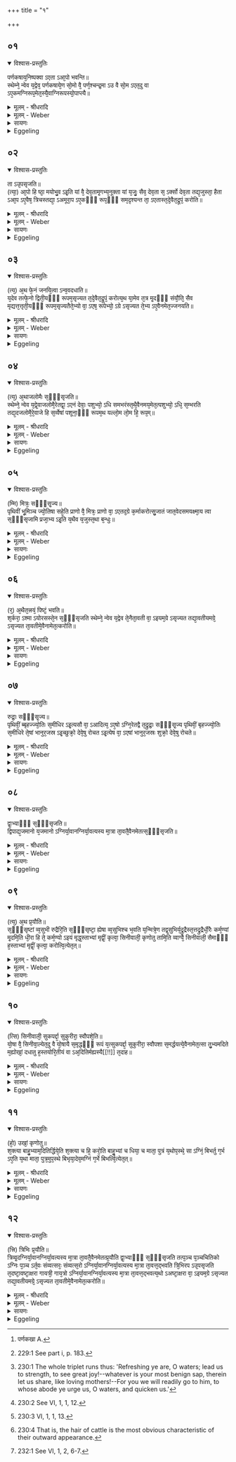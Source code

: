 +++
title = "१"

+++


## ०१


<details open><summary>विश्वास-प्रस्तुतिः</summary>

पर्णकषाय᳘निष्पक्वा ऽएता ऽआ᳘पो भवन्ति॥  
स्थेम्ने᳘ न्वेव य᳘द्वेव᳘ पर्णकषाये᳘ण सो᳘मो वै᳘ पर्ण᳘श्चन्द्र᳘मा ऽउ वै सो᳘म ऽएत᳘दु वा ऽए᳘कमग्निरूप᳘मेत᳘स्यै᳘वाग्निरूपस्यो᳘पाप्त्यै॥
</details>

<details><summary>मूलम् - श्रीधरादि</summary>

पर्णकषाय᳘निष्पक्वा ऽएता ऽआ᳘पो भवन्ति॥  
स्थेम्ने᳘ न्वेव य᳘द्वेव᳘ पर्णकषाये᳘ण सो᳘मो वै᳘ पर्ण᳘श्चन्द्र᳘मा ऽउ वै सो᳘म ऽएत᳘दु वा ऽए᳘कमग्निरूप᳘मेत᳘स्यै᳘वाग्निरूपस्यो᳘पाप्त्यै॥
</details>

<details><summary>मूलम् - Weber</summary>

पर्णकषाय᳘निष्पक्वा [^wbr_1] एता आ᳘पो भवन्ति॥  
स्थेम्नेॗ न्वेव य᳘द्वेव᳘ पर्णकषाये᳘ण सो᳘मो वै᳘ पर्ण᳘श्चन्द्र᳘मा उ वै सो᳘म एत᳘दु वा ए᳘कमग्निरूप᳘मेत᳘स्यैॗवाग्निरूपस्यो᳘पाप्त्यै॥  

[^wbr_1]: पर्णकखा A.
</details>

<details><summary>सायणः</summary>

…
</details>

<details><summary>Eggeling</summary>

1. That water (used for working the clay) has been boiled by means of resin of the palāśa tree (butea frondosa), just for the sake of firmness. And as to why (it is done) by palāśa resin;--the palāśa tree doubtless is Soma [^egg_459], and Soma is the moon, and that (moon) indeed is one of Agni's

[^egg_459]: 229:1 See part i, p. 183.

forms: it is for the obtainment of that form of Agni (that palāśa resin is used).
</details>


## ०२


<details open><summary>विश्वास-प्रस्तुतिः</summary>

ता ऽउ᳘पसृजति॥  
(त्या᳘) आ᳘पो हि ष्ठा᳘ मयोभु᳘व ऽइ᳘ति यां वै᳘ देव᳘तामृ᳘गभ्य᳘नूक्ता यां य᳘जुः᳘ सैव᳘ देव᳘ता स᳘ ऽर्क्सो देव᳘ता तद्य᳘जुस्ता᳘ हैता ऽआ᳘प ऽए᳘वैष᳘ त्रिचस्तद्या᳘ ऽअमूरा᳘प ऽए᳘कᳫँ᳭ रूप᳘ᳫँ᳘ सम᳘दृश्यन्त ता᳘ ऽएतास्त᳘दे᳘वैत᳘द्रूपं᳘ करोति॥
</details>

<details><summary>मूलम् - श्रीधरादि</summary>

ता ऽउ᳘पसृजति॥  
(त्या᳘) आ᳘पो हि ष्ठा᳘ मयोभु᳘व ऽइ᳘ति यां वै᳘ देव᳘तामृ᳘गभ्य᳘नूक्ता यां य᳘जुः᳘ सैव᳘ देव᳘ता स᳘ ऽर्क्सो देव᳘ता तद्य᳘जुस्ता᳘ हैता ऽआ᳘प ऽए᳘वैष᳘ त्रिचस्तद्या᳘ ऽअमूरा᳘प ऽए᳘कᳫँ᳭ रूप᳘ᳫँ᳘ सम᳘दृश्यन्त ता᳘ ऽएतास्त᳘दे᳘वैत᳘द्रूपं᳘ करोति॥
</details>

<details><summary>मूलम् - Weber</summary>

ता उ᳘पसृजति॥  
आ᳘पो हि ष्ठा᳘ मयोभुव इ᳘ति यां वै᳘ देव᳘तामृ᳘गभ्य᳘नूक्ता यां य᳘जुःॗ सैव᳘ देव᳘ता सॗ ऽर्क्सो देव᳘ता तद्य᳘जुस्ता᳘ हैता आ᳘प एॗवैष᳘ त्रिचस्तद्या᳘ अमूरा᳘प ए᳘कं रूप᳘ᳫं᳘ सम᳘दृश्यन्त ता᳘ एतास्त᳘देॗवैत᳘द्रूपं᳘ करोति॥
</details>

<details><summary>सायणः</summary>

…
</details>

<details><summary>Eggeling</summary>

2. He pours it on (the clay), with (Vāj. S. XI, 50-52; R̥k S. X, 9, 1-3), 'Refreshing ye are, O waters [^egg_460]!' To whatever deity a R̥k-verse, and to whatever deity a Yajus formula applies, that R̥k-verse is that very deity, and that Yajus formula is that very deity: hence this triplet (XI, 50-52) is these waters, and they are those very waters which appeared as one form [^egg_461]: that form he now makes it.

[^egg_460]: 230:1 The whole triplet runs thus: 'Refreshing ye are, O waters; lead us to strength, to see great joy!--whatever is your most benign sap, therein let us share, like loving mothers!--For you we will readily go to him, to whose abode ye urge us, O waters, and quicken us.'

[^egg_461]: 230:2 See VI, 1, 1, 12.
</details>


## ०३


<details open><summary>विश्वास-प्रस्तुतिः</summary>

(त्य᳘) अ᳘थ फे᳘नं जनयि᳘त्वा ऽन्व᳘वदधाति॥  
य᳘देव तत्फे᳘नो द्विती᳘यᳫँ᳭ रूपम᳘सृज्यत त᳘दे᳘वैत᳘द्रूपं᳘ करोत्य᳘थ या᳘मेव त᳘त्र मृ᳘दᳫँ᳭ संयौ᳘ति᳘ सैव मृद्यत्त᳘त्तृती᳘यᳫँ᳭ रूपम᳘सृज्यतैते᳘भ्यो वा᳘ ऽएष᳘ रूपेभ्यो᳘ ऽग्रे ऽसृज्यत ते᳘भ्य ऽए᳘वैनमेत᳘ज्जनयति॥
</details>

<details><summary>मूलम् - श्रीधरादि</summary>

(त्य᳘) अ᳘थ फे᳘नं जनयि᳘त्वा ऽन्व᳘वदधाति॥  
य᳘देव तत्फे᳘नो द्विती᳘यᳫँ᳭ रूपम᳘सृज्यत त᳘दे᳘वैत᳘द्रूपं᳘ करोत्य᳘थ या᳘मेव त᳘त्र मृ᳘दᳫँ᳭ संयौ᳘ति᳘ सैव मृद्यत्त᳘त्तृती᳘यᳫँ᳭ रूपम᳘सृज्यतैते᳘भ्यो वा᳘ ऽएष᳘ रूपेभ्यो᳘ ऽग्रे ऽसृज्यत ते᳘भ्य ऽए᳘वैनमेत᳘ज्जनयति॥
</details>

<details><summary>मूलम् - Weber</summary>

अ᳘थ फे᳘नं जनयित्वान्व᳘वदधाति॥  
य᳘देव तत्फे᳘नो द्विती᳘यं रूपम᳘सृज्यत त᳘देॗवैत᳘द्रूपं᳘ करोत्य᳘थ या᳘मेव त᳘त्र मृ᳘दᳫं संयौ᳘तिॗ सैव मृद्यत्त᳘त्तती᳘यं रूपम᳘सृज्यतैते᳘भ्यो वा᳘ एष᳘ रूपेभ्यो᳘ ऽग्रे ऽसृज्यत ते᳘भ्य एॗवैनमेत᳘ज्जनयति॥
</details>

<details><summary>सायणः</summary>

…
</details>

<details><summary>Eggeling</summary>

3. He then produces foam and puts it thereto: the second form which was created (in the shape of) foam [^egg_462], that form he thus makes it. And the clay he now mixes is that very clay which was created as the third form. It was from these forms that he (Agni) was created at the beginning, and from them he now produces him.

[^egg_462]: 230:3 VI, 1, 1, 13.
</details>


## ०४


<details open><summary>विश्वास-प्रस्तुतिः</summary>

(त्य᳘) अ᳘थाजलोमैः स᳘ᳫँ᳘सृजति॥  
स्थेम्ने᳘ न्वेव य᳘द्वे᳘वाजलोमै᳘रेतद्वा᳘ ऽएनं देवाः᳘ पशुभ्यो᳘ ऽधि समभरंस्त᳘थै᳘वैनमय᳘मेत᳘त्पशुभ्यो᳘ ऽधि᳘ स᳘म्भरति तद्य᳘दजलोमै᳘रे᳘वाजे हि स᳘र्व्वेषां पशूना᳘ᳫँ᳘ रूपम᳘थ यल्लो᳘म लो᳘म हि᳘ रूप᳘म्॥
</details>

<details><summary>मूलम् - श्रीधरादि</summary>

(त्य᳘) अ᳘थाजलोमैः स᳘ᳫँ᳘सृजति॥  
स्थेम्ने᳘ न्वेव य᳘द्वे᳘वाजलोमै᳘रेतद्वा᳘ ऽएनं देवाः᳘ पशुभ्यो᳘ ऽधि समभरंस्त᳘थै᳘वैनमय᳘मेत᳘त्पशुभ्यो᳘ ऽधि᳘ स᳘म्भरति तद्य᳘दजलोमै᳘रे᳘वाजे हि स᳘र्व्वेषां पशूना᳘ᳫँ᳘ रूपम᳘थ यल्लो᳘म लो᳘म हि᳘ रूप᳘म्॥
</details>

<details><summary>मूलम् - Weber</summary>

अ᳘थाजलोमैः स᳘ᳫं᳘सृजति॥  
स्थेम्नेॗ न्वेव य᳘द्वेॗवाजलोमै᳘रेतद्वा᳘ एनं देवाः᳘ पशुभ्यो᳘ ऽधि समभरंस्त᳘थैॗवैनमय᳘मेत᳘त्पशुभ्यो᳘ ऽधि स᳘म्भरति तद्य᳘दजलोमै᳘रेॗवाजे हि स᳘र्वेषाम् पशूनां᳘ रूपम᳘थ यल्लो᳘म लो᳘म हि᳘ रूप᳘म्॥
</details>

<details><summary>सायणः</summary>

…
</details>

<details><summary>Eggeling</summary>

4. He then mixes it with the goat's hair, just for the sake of firmness. And as to why with goat's hair,--the gods then collected him (Agni) from out of the cattle, and in like manner does this one now collect him from out of the cattle. And as to why with goat's hair, it is because in the he-goat (is contained) the form of all cattle; and as to its being hair, form is hair [^egg_463].

[^egg_463]: 230:4 That is, the hair of cattle is the most obvious characteristic of their outward appearance.
</details>


## ०५


<details open><summary>विश्वास-प्रस्तुतिः</summary>

(म्मि) मित्रः᳘ सᳫँ᳭सृ᳘ज्य॥  
पृथिवीं भू᳘मिञ्च ज्यो᳘तिषा सहे᳘ति प्राणो वै᳘ मित्रः᳘ प्राणो वा᳘ ऽएतद᳘ग्रे क᳘र्माकरोत्सु᳘जातं जात᳘वेदसमयक्ष्मा᳘य त्वा स᳘ᳫँ᳘सृजामि प्रजा᳘भ्य ऽइ᳘ति य᳘थैव य᳘जुस्त᳘था ब᳘न्धुः॥
</details>

<details><summary>मूलम् - श्रीधरादि</summary>

(म्मि) मित्रः᳘ सᳫँ᳭सृ᳘ज्य॥  
पृथिवीं भू᳘मिञ्च ज्यो᳘तिषा सहे᳘ति प्राणो वै᳘ मित्रः᳘ प्राणो वा᳘ ऽएतद᳘ग्रे क᳘र्माकरोत्सु᳘जातं जात᳘वेदसमयक्ष्मा᳘य त्वा स᳘ᳫँ᳘सृजामि प्रजा᳘भ्य ऽइ᳘ति य᳘थैव य᳘जुस्त᳘था ब᳘न्धुः॥
</details>

<details><summary>मूलम् - Weber</summary>

मित्रः᳘ संसृ᳘ज्य॥  
पृथिवीम् भू᳘मिं च ज्यो᳘तिषा सहे᳘ति प्राणो वै᳘ मित्रः᳘ प्राणो वा᳘ एतद᳘ग्रे क᳘र्माकरोत्सु᳘जातं जात᳘वेदसमयक्ष्मा᳘य त्वा स᳘ᳫं᳘सृजामि प्रजा᳘भ्य इ᳘ति य᳘थैव य᳘जुस्त᳘था ब᳘न्धुः॥
</details>

<details><summary>सायणः</summary>

…
</details>

<details><summary>Eggeling</summary>

5. [Vāj. S. XI, 53] 'Mitra having mixed the earth and ground with light,'--Mitra doubtless

is the breath, and the breath first did this sacred work;--'I mix (fashion) thee, the well-born knower of beings, for health to creatures,'--as the text, so its meaning.
</details>


## ०६


<details open><summary>विश्वास-प्रस्तुतिः</summary>

(र᳘) अ᳘थैत᳘त्त्रयं᳘ पिष्टं᳘ भवति॥  
श᳘र्करा᳘ ऽश्मा ऽयोरसस्ते᳘न स᳘ᳫँ᳘सृजति स्थेम्ने᳘ न्वेव य᳘द्वेव ते᳘नैता᳘वती वा᳘ ऽइयम᳘ग्रे ऽसृज्यत तद्या᳘वतीयमग्रे᳘ ऽसृज्यत ता᳘वतीमे᳘वैनामेत᳘त्करोति॥
</details>

<details><summary>मूलम् - श्रीधरादि</summary>

(र᳘) अ᳘थैत᳘त्त्रयं᳘ पिष्टं᳘ भवति॥  
श᳘र्करा᳘ ऽश्मा ऽयोरसस्ते᳘न स᳘ᳫँ᳘सृजति स्थेम्ने᳘ न्वेव य᳘द्वेव ते᳘नैता᳘वती वा᳘ ऽइयम᳘ग्रे ऽसृज्यत तद्या᳘वतीयमग्रे᳘ ऽसृज्यत ता᳘वतीमे᳘वैनामेत᳘त्करोति॥
</details>

<details><summary>मूलम् - Weber</summary>

अ᳘थैत᳘त्त्रय᳘म् पिष्ट᳘म् भवति॥  
श᳘र्करा᳘श्मायोरसस्ते᳘न स᳘ᳫं᳘सृजति स्थेम्नेॗ न्वेव य᳘द्वेव ते᳘नैता᳘वती वा᳘ इयम᳘ग्रे ऽसृज्यत तद्या᳘वतीयमग्रे᳘ ऽसृज्यत ता᳘वतीमेॗवैनामेत᳘त्करोति॥
</details>

<details><summary>सायणः</summary>

…
</details>

<details><summary>Eggeling</summary>

6. Then there are these three kinds of powder (dust)--(sand of) gravel, stone, and iron-rust--therewith he mixes (the clay), just for firmness. And as to why (it is mixed) therewith, it is because thereof this (earth) consisted when it was created in the beginning: thus whatlike this (earth) was created in the beginning, such he now makes it (the earth, or fire-pan).
</details>


## ०७


<details open><summary>विश्वास-प्रस्तुतिः</summary>

रुद्राः᳘ सᳫँ᳭सृ᳘ज्य॥  
पृथिवीं᳘ ब्बृहज्ज्यो᳘तिः स᳘मीधिर ऽइ᳘त्यसौ वा᳘ ऽआदित्य᳘ ऽए᳘षो ऽग्नि᳘रेतद्वै त᳘द्रुद्राः᳘ सᳫँ᳭सृ᳘ज्य पृथिवीं᳘ बृहज्ज्यो᳘तिः स᳘मीधिरे ते᳘षां भानुर᳘जस्र ऽइ᳘च्छुक्रो᳘ देवे᳘षु रोचत ऽइ᳘त्येष वा᳘ ऽएषां भानुर᳘जस्रः शुक्रो᳘ देवे᳘षु रोचते॥
</details>

<details><summary>मूलम् - श्रीधरादि</summary>

रुद्राः᳘ सᳫँ᳭सृ᳘ज्य॥  
पृथिवीं᳘ ब्बृहज्ज्यो᳘तिः स᳘मीधिर ऽइ᳘त्यसौ वा᳘ ऽआदित्य᳘ ऽए᳘षो ऽग्नि᳘रेतद्वै त᳘द्रुद्राः᳘ सᳫँ᳭सृ᳘ज्य पृथिवीं᳘ बृहज्ज्यो᳘तिः स᳘मीधिरे ते᳘षां भानुर᳘जस्र ऽइ᳘च्छुक्रो᳘ देवे᳘षु रोचत ऽइ᳘त्येष वा᳘ ऽएषां भानुर᳘जस्रः शुक्रो᳘ देवे᳘षु रोचते॥
</details>

<details><summary>मूलम् - Weber</summary>

रुद्राः᳘ संसृ᳘ज्य॥  
पृथिवी᳘म् बृहज्ज्यो᳘तिः स᳘मीधिर इ᳘त्यसौ वा᳘ आदित्य᳘ एॗषो ऽग्नि᳘रेतद्वै त᳘द्रुद्राः᳘ संसृ᳘ज्य पृथिवी᳘म् बृहज्ज्यो᳘तिः स᳘मीधिरे ते᳘षाम् भानुर᳘जस्र इ᳘छुक्रो᳘ देवे᳘षु रोचत इ᳘त्येष वा᳘ एषाम् भानुर᳘जस्रः शुक्रो᳘ देवे᳘षु रोचते॥
</details>

<details><summary>सायणः</summary>

…
</details>

<details><summary>Eggeling</summary>

7. [Vāj. S. XI, 54] 'The Rudras, having mixed the earth, kindled the great light;'--for this Agni is yonder sun: thus it is that great light which the Rudras, having mixed the earth, did kindle;--'yea, never-failing and brilliant, their light shineth among the gods;'--for that never-failing and brilliant light of theirs does indeed shine among the gods.
</details>


## ०८


<details open><summary>विश्वास-प्रस्तुतिः</summary>

द्वा᳘भ्याᳫँ᳭ स᳘ᳫँ᳘सृजति॥  
द्विपाद्य᳘जमानो य᳘जमानो ऽग्निर्या᳘वानग्निर्या᳘वत्यस्य मा᳘त्रा ता᳘वतै᳘वैनमेतत्स᳘ᳫँ᳘सृजति॥
</details>

<details><summary>मूलम् - श्रीधरादि</summary>

द्वा᳘भ्याᳫँ᳭ स᳘ᳫँ᳘सृजति॥  
द्विपाद्य᳘जमानो य᳘जमानो ऽग्निर्या᳘वानग्निर्या᳘वत्यस्य मा᳘त्रा ता᳘वतै᳘वैनमेतत्स᳘ᳫँ᳘सृजति॥
</details>

<details><summary>मूलम् - Weber</summary>

द्वा᳘भ्याᳫं स᳘ᳫं᳘सृजति॥  
द्विपाद्य᳘जमानो य᳘जमानो ऽग्निर्या᳘वानग्निर्या᳘वत्यस्य मा᳘त्रा ता᳘वतैॗवैनमेतत्स᳘ᳫं᳘सृजति॥
</details>

<details><summary>सायणः</summary>

…
</details>

<details><summary>Eggeling</summary>

8. With two (verses) he mixes (the clay),--two-footed is the Sacrificer, and the Sacrificer is Agni as great as Agni is, as great as is his measure, so great he thus mixes (fashions) him.
</details>


## ०९


<details open><summary>विश्वास-प्रस्तुतिः</summary>

(त्य᳘) अ᳘थ प्र᳘यौति॥  
स᳘ᳫँ᳘सृष्टां व्व᳘सुभी रुद्रैरि᳘ति स᳘ᳫँ᳘सृष्टा᳘ ह्येषा व्व᳘सुभिश्च भ᳘वति य᳘न्मित्रे᳘ण तद्व᳘सुभिर्य᳘द्रुद्रैस्त᳘त्तद्रुद्रैर्धी᳘रैः कर्म᳘ण्यां मृ᳘दमि᳘ति धी᳘रा हि ते᳘ कर्म᳘ण्यो ऽइयं मृद्ध᳘स्ताभ्यां मृद्वीं᳘ कृत्वा᳘ सिनीवाली᳘ कृणोतु तामि᳘ति व्वाग्वै᳘ सिनीवाली᳘ सैमाᳫँ᳭ ह᳘स्ताभ्यां मृद्वीं᳘ कृत्वा᳘ करोत्वि᳘त्येत᳘त्॥
</details>

<details><summary>मूलम् - श्रीधरादि</summary>

(त्य᳘) अ᳘थ प्र᳘यौति॥  
स᳘ᳫँ᳘सृष्टां व्व᳘सुभी रुद्रैरि᳘ति स᳘ᳫँ᳘सृष्टा᳘ ह्येषा व्व᳘सुभिश्च भ᳘वति य᳘न्मित्रे᳘ण तद्व᳘सुभिर्य᳘द्रुद्रैस्त᳘त्तद्रुद्रैर्धी᳘रैः कर्म᳘ण्यां मृ᳘दमि᳘ति धी᳘रा हि ते᳘ कर्म᳘ण्यो ऽइयं मृद्ध᳘स्ताभ्यां मृद्वीं᳘ कृत्वा᳘ सिनीवाली᳘ कृणोतु तामि᳘ति व्वाग्वै᳘ सिनीवाली᳘ सैमाᳫँ᳭ ह᳘स्ताभ्यां मृद्वीं᳘ कृत्वा᳘ करोत्वि᳘त्येत᳘त्॥
</details>

<details><summary>मूलम् - Weber</summary>

अ᳘थ प्र᳘यौति॥  
स᳘ᳫं᳘सृष्टां व᳘सुभि रुद्रैरि᳘ति स᳘ᳫं᳘सृष्टाॗ ह्येषा व᳘सुभिश्च भ᳘वति य᳘न्मित्रे᳘ण तद्व᳘सुभिर्य᳘द्रुद्रैस्त᳘द्रुद्रैर्धी᳘रैः कर्मॗण्याम् मृ᳘दमि᳘ति धी᳘रा हि ते᳘ कर्मॗण्यो इयम् मृद्ध᳘स्ताभ्याम् मृद्वीं᳘ कृत्वा᳘ सिनीवाली᳘ कृणोतु तामि᳘ति वाग्वै᳘ सिनीवालीॗ सैनाᳫं ह᳘स्ताभ्याम् मृद्वीं᳘ कृत्वा᳘ करोत्वि᳘त्येत᳘त्॥
</details>

<details><summary>सायणः</summary>

…
</details>

<details><summary>Eggeling</summary>

9. He then kneads it, with(Vāj. S. XI, 55), 'Mixed by the Vasus, the Rudras,'--for this (clay) has indeed been mixed both by the Vasus and the Rudras: by the Vasus, because by Mitra and by the Rudras, because by the Rudras;--'by the wise, the clay suitable for the work;'--for wise those (gods) are, and suitable for the (sacred) work is this clay;--'making it soft with her hands, may Sinīvalī fashion it!'--Sinīvalī doubtless is speech: thus, 'May she, having made it soft with her hands, fashion it!'
</details>


## १०


<details open><summary>विश्वास-प्रस्तुतिः</summary>

(त्सि) सिनीवाली᳘ सुकपर्द्दा᳘ सुकुरीरा᳘ स्वौपशे᳘ति॥  
यो᳘षा वै᳘ सिनीवा᳘ल्येत᳘दु वै यो᳘षायै स᳘मृद्धᳫँ᳭ रूपं य᳘त्सुकपर्द्दा᳘ सुकुरीरा᳘ स्वौपशा स᳘मर्द्धयत्ये᳘वैनामेत᳘त्सा तु᳘भ्यमदिते म᳘ह्योखां᳘ दधातु ह᳘स्तयोरि᳘तीयं वा ऽअ᳘दितिर्मह्यस्यै[[!!]] त᳘दाह॥
</details>

<details><summary>मूलम् - श्रीधरादि</summary>

(त्सि) सिनीवाली᳘ सुकपर्द्दा᳘ सुकुरीरा᳘ स्वौपशे᳘ति॥  
यो᳘षा वै᳘ सिनीवा᳘ल्येत᳘दु वै यो᳘षायै स᳘मृद्धᳫँ᳭ रूपं य᳘त्सुकपर्द्दा᳘ सुकुरीरा᳘ स्वौपशा स᳘मर्द्धयत्ये᳘वैनामेत᳘त्सा तु᳘भ्यमदिते म᳘ह्योखां᳘ दधातु ह᳘स्तयोरि᳘तीयं वा ऽअ᳘दितिर्मह्यस्यै[[!!]] त᳘दाह॥
</details>

<details><summary>मूलम् - Weber</summary>

सिनीवाली᳘ सुकपर्दा᳘ सुकुरीरा᳘ स्वौपशे᳘ति॥  
यो᳘षा वै᳘ सिनीवाॗल्येत᳘दु वै यो᳘षायै स᳘मृद्धं रूपं य᳘त्सुकपर्दा᳘ सुकुरीरा᳘ स्वौपशा स᳘मर्धयत्येॗवैनामेत᳘त्सा तु᳘भ्यमदिते मॗह्योखां᳘ दधातु ह᳘स्तयोरि᳘तीयं वा अ᳘दितिर्मह्य᳘स्यै त᳘दाह॥
</details>

<details><summary>सायणः</summary>

…
</details>

<details><summary>Eggeling</summary>

10. [Vāj. S. XI, 56] 'Sinīvalī, the fair-knotted, fair-braided, fair-locked,'--for Sinīvalī is a woman, and that is indeed the perfect form of woman, to wit, the fair-knotted, fair-braided, fair-locked: he thus makes her perfect;--'may she place the fire-pan into thy hands, O great Aditi!'--the great Aditi doubtless is this earth: it is to this earth that he says this.
</details>


## ११


<details open><summary>विश्वास-प्रस्तुतिः</summary>

(हो᳘) उखां᳘ कृणोतु॥  
श᳘क्त्या बाहु᳘भ्याम᳘दितिर्द्धिये᳘ति श᳘क्त्या च हि᳘ करो᳘ति बाहु᳘भ्यां च धिया᳘ च माता᳘ पुत्रं य᳘थोप᳘स्थे᳘ सा ऽग्निं᳘ बिभर्तु ग᳘र्भ ऽए᳘ति य᳘था माता᳘ पुत्र᳘मुप᳘स्थे बिभृया᳘देव᳘मग्निं ग᳘र्भे बिभर्त्वि᳘त्येत᳘त्॥
</details>

<details><summary>मूलम् - श्रीधरादि</summary>

(हो᳘) उखां᳘ कृणोतु॥  
श᳘क्त्या बाहु᳘भ्याम᳘दितिर्द्धिये᳘ति श᳘क्त्या च हि᳘ करो᳘ति बाहु᳘भ्यां च धिया᳘ च माता᳘ पुत्रं य᳘थोप᳘स्थे᳘ सा ऽग्निं᳘ बिभर्तु ग᳘र्भ ऽए᳘ति य᳘था माता᳘ पुत्र᳘मुप᳘स्थे बिभृया᳘देव᳘मग्निं ग᳘र्भे बिभर्त्वि᳘त्येत᳘त्॥
</details>

<details><summary>मूलम् - Weber</summary>

उखां᳘ कृणोतु॥  
श᳘क्त्या बाहु᳘भ्याम᳘दितिर्धिये᳘ति श᳘क्त्या च हि᳘ करो᳘ति बाहु᳘भ्यां च धिया᳘ च माता᳘ पुत्रं य᳘थोप᳘स्थेॗ साग्नि᳘म् बिभर्तु ग᳘र्भ ए᳘ति य᳘था माता᳘ पुत्र᳘मुप᳘स्थे बिभृया᳘देव᳘मग्निं ग᳘र्भे बिभर्त्वि᳘त्येत᳘त्॥
</details>

<details><summary>सायणः</summary>

…
</details>

<details><summary>Eggeling</summary>

11. [Vāj. S. XI, 57] 'Let Aditi fashion the fire-pan, by her skill, her arms, her wisdom!'--for by her skill, by her arms, and by her wisdom she does indeed fashion it;--'may she bear Agni in her womb, even as a mother (bears) her son in her lap!'--that is, 'as a mother would bear her son in her lap, so may she (Aditi) bear Agni in her womb!'
</details>


## १२


<details open><summary>विश्वास-प्रस्तुतिः</summary>

(त्त्रि) त्रिभिः प्र᳘यौति॥  
त्रिव्वृ᳘दग्निर्या᳘वानग्निर्या᳘वत्यस्य मा᳘त्रा ता᳘वतै᳘वैनमेतत्प्र᳘यौति द्वा᳘भ्याᳫँ᳭ स᳘ᳫँ᳘सृजति तत्प᳘ञ्च प᳘ञ्चचितिको ऽग्निः प᳘ञ्च ऽर्त᳘वः संव्वत्सरः᳘ संव्वत्स᳘रो ऽग्निर्या᳘वानग्निर्या᳘वत्यस्य मा᳘त्रा ता᳘वत्त᳘द्भवति त्रि᳘भिरप ऽउ᳘पसृजति त᳘दष्टा᳘वष्टा᳘क्षरा गायत्री᳘ गाय᳘त्रो ऽग्निर्या᳘वानग्निर्या᳘वत्यस्य मा᳘त्रा ता᳘वत्त᳘द्भवत्य᳘थो ऽअष्टा᳘क्षरा वा᳘ ऽइयम᳘ग्रे ऽसृज्यत तद्या᳘वतीयमग्रे᳘ ऽसृज्यत ता᳘वतीमे᳘वैनामेत᳘त्करोति॥
</details>

<details><summary>मूलम् - श्रीधरादि</summary>

(त्त्रि) त्रिभिः प्र᳘यौति॥  
त्रिव्वृ᳘दग्निर्या᳘वानग्निर्या᳘वत्यस्य मा᳘त्रा ता᳘वतै᳘वैनमेतत्प्र᳘यौति द्वा᳘भ्याᳫँ᳭ स᳘ᳫँ᳘सृजति तत्प᳘ञ्च प᳘ञ्चचितिको ऽग्निः प᳘ञ्च ऽर्त᳘वः संव्वत्सरः᳘ संव्वत्स᳘रो ऽग्निर्या᳘वानग्निर्या᳘वत्यस्य मा᳘त्रा ता᳘वत्त᳘द्भवति त्रि᳘भिरप ऽउ᳘पसृजति त᳘दष्टा᳘वष्टा᳘क्षरा गायत्री᳘ गाय᳘त्रो ऽग्निर्या᳘वानग्निर्या᳘वत्यस्य मा᳘त्रा ता᳘वत्त᳘द्भवत्य᳘थो ऽअष्टा᳘क्षरा वा᳘ ऽइयम᳘ग्रे ऽसृज्यत तद्या᳘वतीयमग्रे᳘ ऽसृज्यत ता᳘वतीमे᳘वैनामेत᳘त्करोति॥
</details>

<details><summary>मूलम् - Weber</summary>

त्रिभिः प्र᳘यौति॥  
त्रिवृ᳘दग्निर्या᳘वानग्निर्या᳘वत्यस्य मा᳘त्रा ता᳘वतैॗवैनमेतत्प्र᳘यौति द्वा᳘भ्याᳫं स᳘ᳫं᳘सृजति तत्प᳘ञ्च प᳘ञ्चचितिको ऽग्निः प᳘ञ्च ऽर्त᳘वः संवत्सरः᳘ संवत्सॗरो ऽग्निर्या᳘वानग्निर्या᳘वत्यस्य मा᳘त्रा ता᳘वत्त᳘द्भवति त्रि᳘भिरप उ᳘पसृजति त᳘दष्टा᳘वष्टा᳘क्षरा गायत्री᳘ गायॗत्रो ऽग्निर्या᳘वानग्निर्या᳘वत्यस्य मा᳘त्रा ता᳘वत्त᳘द्भवत्य᳘थो अष्टा᳘क्षरा वा᳘ इयम᳘ग्रे ऽसृज्यत तद्या᳘वतीयमग्रे᳘ ऽसृज्यत ता᳘वतीमेॗवैनामेत᳘त्करोति॥
</details>

<details><summary>सायणः</summary>

…
</details>

<details><summary>Eggeling</summary>

12. With three (formulas) he kneads (the clay),--threefold is Agni: as great as Agni is, as great as is his measure, with so much he thus kneads him. With two (verses) he mixes,--that makes five;--of five layers consists the fire-altar (Agni); five seasons are a year, and the year is Agni: as great as Agni is, as great as is his measure, so great does this become. With three (formulas) he pours water thereto,--that makes eight;--of eight syllables the Gāyatrī metre consists, and Agni is Gāyatra: as great as Agni is, as great as is his measure, so great does this become. And, moreover, as one of eight syllables [^egg_464] this (earth) was created in the beginning: thus as great as this (earth) was created in the beginning, so great he thus makes this (fire-pan representing the earth).

[^egg_464]: 232:1 See VI, 1, 2, 6-7.
</details>

